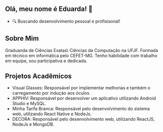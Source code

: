 ## Olá, meu nome é <a style="text-decoration: none; text-color: unset; text-underline-position: none;" href="https://github.com/eduardaac">Eduarda</a>! 👋

- 🔍 Buscando desenvolvimento pessoal e profisisonal!

## Sobre Mim
Graduanda de Ciências Exatas\ Ciências da Computação na UFJF. Formada em técnico em informática pelo CEFET-MG. Tenho habilidade com trabalho em equipe, sou participativa e dedicada.

## Projetos Acadêmicos
- Visual Glasses: Responsável por implementar melhorias e também o carregamento por indução aos óculos.
- APPHIV: Responsável por desenvolver um aplicativo utilizando Android Studio e MySQL.
- Minha Tarifa Branca: Responsável pelo desenvolvimento do sistema web, utilizando React Native e NodeJs.
- DECORA: Responsável pelo desenvolvimento web, utilizando ReactJS, NodeJs e MongoDB.
